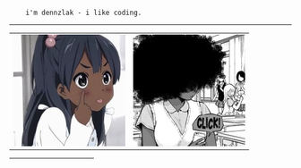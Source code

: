 `     i'm dennzlak - i like coding.    `
<br>
<hr width="100%">

<table>
  <tr width="40%">
    <td valign="center"><img src="o3.jpg"></td>
    <td valign="center"><img src="o4.png"></td>
  </tr>
</table>
<hr width="30%">
